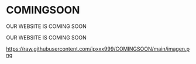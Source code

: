 # COMINGSOON

OUR WEBSITE IS COMING SOON

OUR WEBSITE IS COMING SOON


https://raw.githubusercontent.com/ipxxx999/COMINGSOON/main/imagen.png
